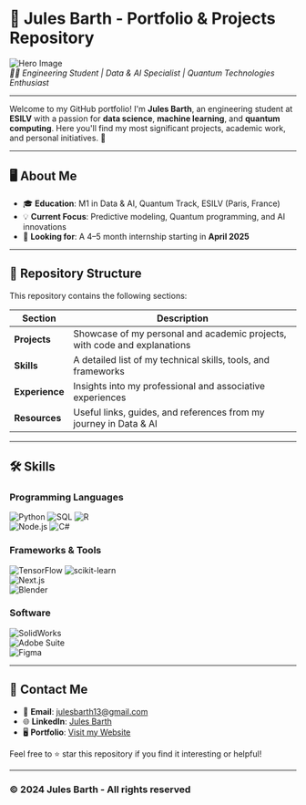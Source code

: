 # 🌟 Jules Barth - Portfolio & Projects Repository

![Hero Image](https://via.placeholder.com/1200x400?text=Welcome+to+my+GitHub+Portfolio)  
*👨‍💻 Engineering Student | Data & AI Specialist | Quantum Technologies Enthusiast*

---

Welcome to my GitHub portfolio! I'm **Jules Barth**, an engineering student at **ESILV** with a passion for **data science**, **machine learning**, and **quantum computing**. Here you'll find my most significant projects, academic work, and personal initiatives. 🚀

---

## 🖥️ About Me  

- 🎓 **Education**: M1 in Data & AI, Quantum Track, ESILV (Paris, France)  
- 💡 **Current Focus**: Predictive modeling, Quantum programming, and AI innovations  
- 🎯 **Looking for**: A 4–5 month internship starting in **April 2025**  

---

## 📂 Repository Structure  

This repository contains the following sections:

| Section         | Description                                                                      |
|------------------|----------------------------------------------------------------------------------|
| **Projects**    | Showcase of my personal and academic projects, with code and explanations       |
| **Skills**      | A detailed list of my technical skills, tools, and frameworks                   |
| **Experience**  | Insights into my professional and associative experiences                       |
| **Resources**   | Useful links, guides, and references from my journey in Data & AI               |

---
<!--
## 🎯 Featured Projects  

### 1️⃣ **Football Match Prediction Model**  
![Football Match Model](https://via.placeholder.com/800x400?text=Football+Prediction+Model)  
- 📝 **Description**: Developed a model to predict match outcomes using machine learning (57.5% accuracy).  
- 💻 **Technologies**: Python, Pandas, scikit-learn  
- 🚧 **Challenges**: Data preprocessing, imbalanced datasets  
- 🔗 [View Project Code](#)  

---

### 2️⃣ **Airbnb Price Prediction**  
![Airbnb Price Model](https://via.placeholder.com/800x400?text=Airbnb+Price+Prediction)  
- 📝 **Description**: Built a regression model predicting Airbnb prices on the West Coast (98% accuracy).  
- 💻 **Technologies**: Python, TensorFlow, Jupyter  
- 🏆 **Achievements**: Improved prediction accuracy by optimizing features.  
- 🔗 [View Project Code](#)  

---

### 3️⃣ **Quantum Mechanics & Computing Projects**  
![Quantum Projects](https://via.placeholder.com/800x400?text=Quantum+Mechanics+Projects)  
- 📝 **Description**: Collaborated on quantum technology projects, including practical work with industry partners.  
- 🧪 **Topics**: Quantum algorithms, Schrödinger's equation, Quantum hardware simulations  
- 🔗 [Learn More](#)  

---
-->
## 🛠️ Skills  

### Programming Languages  
![Python](https://img.shields.io/badge/Python-3776AB?style=for-the-badge&logo=python&logoColor=white) 
![SQL](https://img.shields.io/badge/SQL-316192?style=for-the-badge&logo=sqlite&logoColor=white) 
![R](https://img.shields.io/badge/R-276DC3?style=for-the-badge&logo=r&logoColor=white)  
![Node.js](https://img.shields.io/badge/Node.js-339933?style=for-the-badge&logo=node.js&logoColor=white) 
![C#](https://img.shields.io/badge/C%23-239120?style=for-the-badge&logo=c-sharp&logoColor=white)

### Frameworks & Tools  
![TensorFlow](https://img.shields.io/badge/TensorFlow-FF6F00?style=for-the-badge&logo=tensorflow&logoColor=white) 
![scikit-learn](https://img.shields.io/badge/scikit--learn-F7931E?style=for-the-badge&logo=scikit-learn&logoColor=white)  
![Next.js](https://img.shields.io/badge/Next.js-000000?style=for-the-badge&logo=next.js&logoColor=white)  
![Blender](https://img.shields.io/badge/Blender-F5792A?style=for-the-badge&logo=blender&logoColor=white)

### Software  
![SolidWorks](https://img.shields.io/badge/SolidWorks-FF3300?style=for-the-badge&logo=solidworks&logoColor=white)  
![Adobe Suite](https://img.shields.io/badge/Adobe%20Suite-FF0000?style=for-the-badge&logo=adobe&logoColor=white)  
![Figma](https://img.shields.io/badge/Figma-F24E1E?style=for-the-badge&logo=figma&logoColor=white)  

---

## 📧 Contact Me  

- 📧 **Email**: [julesbarth13@gmail.com](mailto:julesbarth13@gmail.com)  
- 🌐 **LinkedIn**: [Jules Barth](www.linkedin.com/in/jules-sayad-barth-68b3082ab)  
- 🖥️ **Portfolio**: [Visit my Website](https://my-portfolio-oc5azro5h-farxs-projects.vercel.app)  

Feel free to ⭐ star this repository if you find it interesting or helpful!  

---

### © 2024 Jules Barth - All rights reserved  
